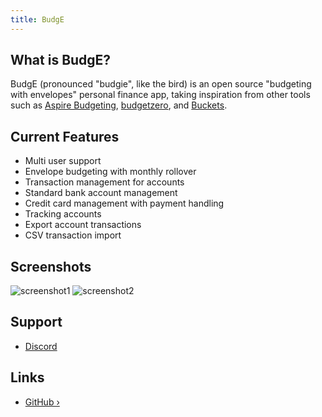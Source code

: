```yaml
---
title: BudgE
---
```


## What is BudgE?

BudgE (pronounced "budgie", like the bird) is an open source "budgeting with envelopes" personal finance app, taking inspiration from other tools such as [Aspire Budgeting](https://www.aspirebudget.com/), [budgetzero](https://budgetzero.io/), and [Buckets](https://www.budgetwithbuckets.com/).

## Current Features

- Multi user support
- Envelope budgeting with monthly rollover
- Transaction management for accounts
- Standard bank account management
- Credit card management with payment handling
- Tracking accounts
- Export account transactions
- CSV transaction import

## Screenshots

![screenshot1](https://raw.githubusercontent.com/linuxserver/budge/main/images/budget.webp)
![screenshot2](https://raw.githubusercontent.com/linuxserver/budge/main/images/account.webp)

## Support

- [Discord](https://discord.gg/hKJWjDqCBz)

## Links

- [GitHub ›](https://github.com/linuxserver/budge)
